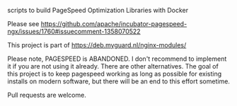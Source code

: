 
scripts to build PageSpeed Optimization Libraries with Docker

Please see https://github.com/apache/incubator-pagespeed-ngx/issues/1760#issuecomment-1358070522

This project is part of https://deb.myguard.nl/nginx-modules/

Please note, PAGESPEED is ABANDONED. I don't recommend to implement it if you are not using it already. There are other alternatives. The goal of this project is to keep pagespeed working as long as possible for existing installs on modern software, but there will be an end to this effort sometime.

Pull requests are welcome.



